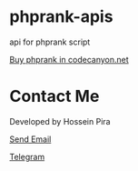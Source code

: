 # phprank-apis
api for phprank script

[Buy phprank in codecanyon.net](https://codecanyon.net/item/phprank-seo-reports-platform/35522081)

# Contact Me
Developed by Hossein Pira

[Send Email](mailto:hosseinpiradev@gmail.com)

[Telegram](https://t.me/virtualdev)
